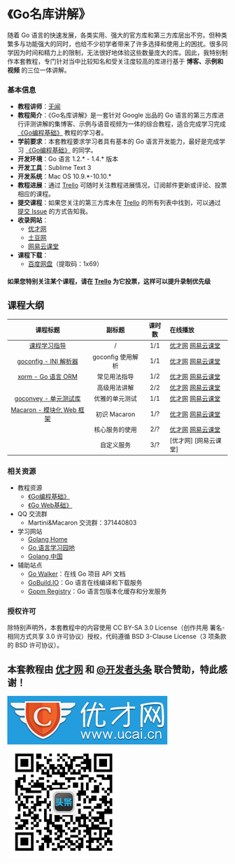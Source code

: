 《Go名库讲解》
===========================

随着 Go 语言的快速发展，各类实用、强大的官方库和第三方库层出不穷。但种类繁多与功能强大的同时，也给不少初学者带来了许多选择和使用上的困扰。很多同学因为时间和精力上的限制，无法很好地体验这些数量庞大的库。因此，我特别制作本套教程，专门针对当中比较知名和受关注度较高的库进行基于 **博客、示例和视频** 的三位一体讲解。

### 基本信息

- **教程讲师**：[无闻](http://weibo.com/Obahua)
- **教程简介**：《Go名库讲解》是一套针对 Google 出品的 Go 语言的第三方库进行评测讲解的集博客、示例与语音视频为一体的综合教程，适合完成学习完成 [《Go编程基础》](https://github.com/Unknwon/go-fundamental-programming) 教程的学习者。
- **学前要求**：本套教程要求学习者具有基本的 Go 语言开发能力，最好是完成学习 [《Go编程基础》](https://github.com/Unknwon/go-fundamental-programming) 的同学。
- **开发环境**：Go 语言 1.2.* - 1.4.\* 版本
- **开发工具**：Sublime Text 3
- **开发系统**：Mac OS 10.9.\*-10.10.*
- **教程进展**：通过 [Trello](https://trello.com/b/erdktQ66/go) 可随时关注教程进展情况，订阅邮件更新或评论、投票相应的课程。
- **提交课程**：如果您关注的第三方库未在 [Trello](https://trello.com/b/erdktQ66/go) 的所有列表中找到，可以通过 [提交 Issue](https://github.com/Unknwon/go-rock-libraries-showcases/issues) 的方式告知我。
- **收录网站**：
	- [优才网](http://www.ucai.cn/course/show/134)
	- [土豆网](http://www.tudou.com/plcover/m1AWOKxI9nQ/)
	- [网易云课堂](http://study.163.com/course/courseMain.htm?courseId=510006#/courseMain)
- **课程下载**：
	- [百度网盘](http://pan.baidu.com/s/1mgMCV5e)（提取码：1x69）

#### 如果您特别关注某个课程，请在 [Trello](https://trello.com/b/erdktQ66/go) 为它投票，这样可以提升录制优先级

## 课程大纲

|课程标题|副标题|课时数|在线播放|
|:-----:|:---:|:---:|:-----|
|[课程学习指导](lectures/00-introduction)|/|1/1|[优才网](http://www.ucai.cn/course/chapter/134/3699/6825) [网易云课堂](http://study.163.com/course/courseLearn.htm?courseId=510006#/learn/video?lessonId=651089&courseId=510006)|
|[goconfig - INI 解析器](lectures/01-goconfig)|goconfig 使用解析|1/1|[优才网](http://www.ucai.cn/course/chapter/134/3701/6833) [网易云课堂](http://study.163.com/course/courseLearn.htm?courseId=510006#/learn/video?lessonId=659131&courseId=510006)|
|[xorm - Go 语言 ORM](lectures/02-xorm)|常见用法指导|1/2|[优才网](http://www.ucai.cn/course/chapter/134/4068/8271) [网易云课堂](http://study.163.com/course/courseLearn.htm?courseId=510006#/learn/video?lessonId=729063&courseId=510006)|
||高级用法讲解|2/2|[优才网](http://www.ucai.cn/course/chapter/134/4281/9025) [网易云课堂](http://study.163.com/course/courseLearn.htm?courseId=510006#/learn/video?lessonId=876010&courseId=510006)|
|[goconvey - 单元测试库](lectures/03-goconvey)|优雅的单元测试|1/1|[优才网](http://www.ucai.cn/course/chapter/134/4617/9400) [网易云课堂](http://study.163.com/course/courseLearn.htm?courseId=510006#/learn/video?lessonId=999114&courseId=510006)|
|[Macaron - 模块化 Web 框架](lectures/04-macaron)|初识 Macaron|1/?|[优才网](http://www.ucai.cn/course/chapter/134/4638/9497) [网易云课堂](http://study.163.com/course/courseLearn.htm?courseId=510006#/learn/video?lessonId=1051887&courseId=510006)|
||核心服务的使用|2/?|[优才网](http://www.ucai.cn/course/chapter/134/4638/9658) [网易云课堂](http://study.163.com/course/courseLearn.htm?courseId=510006#/learn/video?lessonId=1125042&courseId=510006)|
||自定义服务|3/?|[优才网] [网易云课堂]|

### 相关资源

- 教程资源
	 - [《Go编程基础》](https://github.com/Unknwon/go-fundamental-programming)
	 - [《Go Web基础》](https://github.com/Unknwon/go-web-foundation)
- QQ 交流群
	- Martini&Macaron 交流群：371440803
- 学习网站
	- [Golang Home](http://golanghome.com)
	- [Go 语言学习园地](http://studygolang.com/)
	- [Golang 中国](http://golangtc.com/)
- 辅助站点
	- [Go Walker](http://gowalker.org)：在线 Go 项目 API 文档
	- [GoBuild.IO](http://gobuild.io)：Go 语言在线编译和下载服务
	- [Gopm Registry](http://gopm.io)：Go 语言包版本化缓存和分发服务

### 授权许可

除特别声明外，本套教程中的内容使用 CC BY-SA 3.0 License（创作共用 署名-相同方式共享 3.0 许可协议）授权，代码遵循 BSD 3-Clause License（3 项条款的 BSD 许可协议）。

## 本套教程由 [优才网](http://www.ucai.cn/) 和 [@开发者头条](http://toutiao.io/) 联合赞助，特此感谢！

[![优才网 Logo](images/ucai_logo_blue.png)](http://www.ucai.cn) [![开发者头条微信二维码](images/toutiao.jpg)](http://toutiao.io/)
